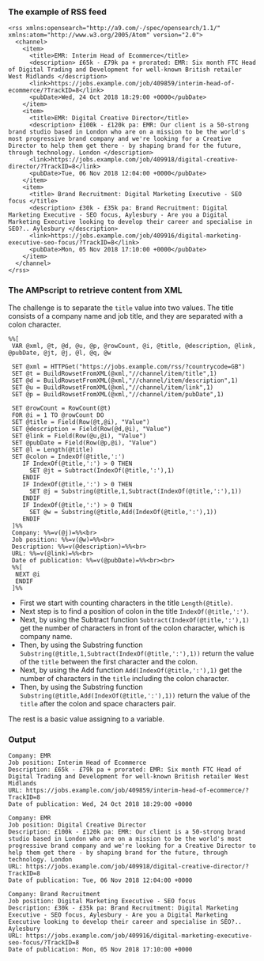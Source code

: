 ### The example of RSS feed
```
<rss xmlns:opensearch="http://a9.com/-/spec/opensearch/1.1/" xmlns:atom="http://www.w3.org/2005/Atom" version="2.0">
  <channel>
    <item>
      <title>EMR: Interim Head of Ecommerce</title>
      <description> £65k - £79k pa + prorated: EMR: Six month FTC Head of Digital Trading and Development for well-known British retailer West Midlands </description>
      <link>https://jobs.example.com/job/409859/interim-head-of-ecommerce/?TrackID=8</link>
      <pubDate>Wed, 24 Oct 2018 18:29:00 +0000</pubDate>
    </item> 
    <item>
      <title>EMR: Digital Creative Director</title>
      <description> £100k - £120k pa: EMR: Our client is a 50-strong brand studio based in London who are on a mission to be the world's most progressive brand company and we're looking for a Creative Director to help them get there - by shaping brand for the future, through technology. London </description>
      <link>https://jobs.example.com/job/409918/digital-creative-director/?TrackID=8</link>
      <pubDate>Tue, 06 Nov 2018 12:04:00 +0000</pubDate>
    </item>
    <item>
      <title> Brand Recruitment: Digital Marketing Executive - SEO focus </title>
      <description> £30k - £35k pa: Brand Recruitment: Digital Marketing Executive - SEO focus, Aylesbury - Are you a Digital Marketing Executive looking to develop their career and specialise in SEO?.. Aylesbury </description>
      <link>https://jobs.example.com/job/409916/digital-marketing-executive-seo-focus/?TrackID=8</link>
      <pubDate>Mon, 05 Nov 2018 17:10:00 +0000</pubDate>
    </item>
  </channel>
</rss>
```

### The AMPscript to retrieve content from XML
The challenge is to separate the `title` value into two values. The title consists of a company name and job title, and they are separated with a colon character. 

```
%%[
 VAR @xml, @t, @d, @u, @p, @rowCount, @i, @title, @description, @link, @pubDate, @jt, @j, @l, @q, @w

 SET @xml = HTTPGet("https://jobs.example.com/rss/?countrycode=GB")
 SET @t = BuildRowsetFromXML(@xml,"//channel/item/title",1)
 SET @d = BuildRowsetFromXML(@xml,"//channel/item/description",1)
 SET @u = BuildRowsetFromXML(@xml,"//channel/item/link",1)
 SET @p = BuildRowsetFromXML(@xml,"//channel/item/pubDate",1)
 
 SET @rowCount = RowCount(@t)
 FOR @i = 1 TO @rowCount DO
 SET @title = Field(Row(@t,@i), "Value")
 SET @description = Field(Row(@d,@i), "Value")
 SET @link = Field(Row(@u,@i), "Value")
 SET @pubDate = Field(Row(@p,@i), "Value")
 SET @l = Length(@title)
 SET @colon = IndexOf(@title,':')
    IF IndexOf(@title,':') > 0 THEN
      SET @jt = Subtract(IndexOf(@title,':'),1)
    ENDIF
    IF IndexOf(@title,':') > 0 THEN
      SET @j = Substring(@title,1,Subtract(IndexOf(@title,':'),1))
    ENDIF
    IF IndexOf(@title,':') > 0 THEN
      SET @w = Substring(@title,Add(IndexOf(@title,':'),1))
    ENDIF
 ]%%
 Company: %%=v(@j)=%%<br>
 Job position: %%=v(@w)=%%<br>
 Description: %%=v(@description)=%%<br>
 URL: %%=v(@link)=%%<br>
 Date of publication: %%=v(@pubDate)=%%<br><br>
 %%[
  NEXT @i
  ENDIF
 ]%%
```
- First we start with counting characters in the title `Length(@title)`. 
- Next step is to find a position of colon in the title `IndexOf(@title,':')`. 
- Next, by using the Subtract function `Subtract(IndexOf(@title,':'),1)` get the number of characters in front of the colon character, which is company name.
- Then, by using the Substring function `Substring(@title,1,Subtract(IndexOf(@title,':'),1))` return the value of the `title` between the first character and the colon.
- Next, by using the Add function `Add(IndexOf(@title,':'),1)` get the number of characters in the `title` including the colon character.
- Then, by using the Substring function `Substring(@title,Add(IndexOf(@title,':'),1))` return the value of the `title` after the colon and space characters pair.

The rest is a basic value assigning to a variable.

### Output
```
Company: EMR
Job position: Interim Head of Ecommerce
Description: £65k - £79k pa + prorated: EMR: Six month FTC Head of Digital Trading and Development for well-known British retailer West Midlands
URL: https://jobs.example.com/job/409859/interim-head-of-ecommerce/?TrackID=8
Date of publication: Wed, 24 Oct 2018 18:29:00 +0000

Company: EMR
Job position: Digital Creative Director
Description: £100k - £120k pa: EMR: Our client is a 50-strong brand studio based in London who are on a mission to be the world's most progressive brand company and we're looking for a Creative Director to help them get there - by shaping brand for the future, through technology. London
URL: https://jobs.example.com/job/409918/digital-creative-director/?TrackID=8
Date of publication: Tue, 06 Nov 2018 12:04:00 +0000

Company: Brand Recruitment
Job position: Digital Marketing Executive - SEO focus
Description: £30k - £35k pa: Brand Recruitment: Digital Marketing Executive - SEO focus, Aylesbury - Are you a Digital Marketing Executive looking to develop their career and specialise in SEO?.. Aylesbury
URL: https://jobs.example.com/job/409916/digital-marketing-executive-seo-focus/?TrackID=8
Date of publication: Mon, 05 Nov 2018 17:10:00 +0000
```
